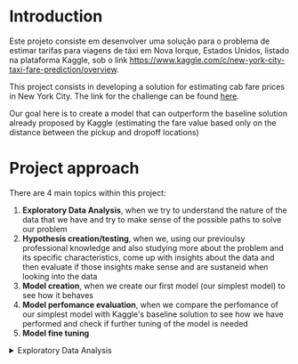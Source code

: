 # Introduction

  Este projeto consiste em desenvolver uma solução para o problema de estimar tarifas para viagens de táxi em Nova Iorque, Estados Unidos, listado na plataforma Kaggle, sob o link   https://www.kaggle.com/c/new-york-city-taxi-fare-prediction/overview.
  
  This project consists in developing a solution for estimating cab fare prices in New York City. The link for the challenge can be found [here](https://www.kaggle.com/c/new-york-city-taxi-fare-prediction/overview).
  
  Our goal here is to create a model that can outperform the baseline solution already proposed by Kaggle (estimating the fare value based only on the distance between the pickup and dropoff locations)

# Project approach

There are 4 main topics within this project:
1. **Exploratory Data Analysis**, when we try to understand the nature of the data that we have and try to make sense of the possible paths to solve our problem
2. **Hypothesis creation/testing**, when we, using our previoulsy professional knowledge and also studying more about the problem and its specific characteristics, come up with insights about the data and then evaluate if those insights make sense and are sustaneid when looking into the data
3. **Model creation**, when we create our first model (our simplest model) to see how it behaves
4. **Model perfomance evaluation**, when we compare the perfomance of our simplest model with Kaggle's baseline solution to see how we have performed and check if further tuning of the model is needed
5. **Model fine tuning**


<details>
<summary>Exploratory Data Analysis</summary>
  
  The first thing we notice is that the main file with our data has almost 6 GB of disk space. I'm using a notebook with 8 GB of RAM, so it's no feasible to open the whole dataset at once in memory. Para computarmos as estatísticas e visualizações necessárias em nossa EDA (Análise exploratória de dados), precisamos de uma ferramenta que possibilite trabalharmos com o nosso dataset de maneira eficiente e que não estoure a memória do notebook. Entra em cena então a biblioteca *Dask* para Python. 

  Através do *Dask*, podemos trabalhar com o nosso conjunto de dados de forma paralelizada e fazendo uso dos múltiplos processadores presentes no computador. Isso torna possível o processamento de datasets maiores do que a memória do notebook, processando-os em partes.
</details>


